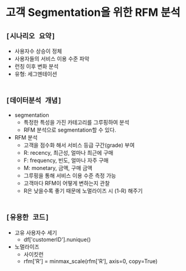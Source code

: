 # 고객 Segmentation을 위한 RFM 분석

## `[시나리오 요약]`
* 사용자수 상승이 정체
* 사용자들의 서비스 이용 수준 파악
* 런칭 이후 변화 분석
* 유형: 세그멘테이션
<br><br>

## `[데이터분석 개념]`
* segmentation
    * 특정한 특성을 가진 카테고리를 그루핑하여 분석
    * RFM 분석으로 segmentation할 수 있다.
* RFM 분석
    * 고객을 점수화 해서 서비스 등급 구간(grade) 부여
    * R: recency, 최근성, 얼마나 최근에 구매
    * F: frequency, 빈도, 얼마나 자주 구매
    * M: monetary, 금액, 구매 금액
    * 그루핑을 통해 서비스 이용 수준 측정 가능
    * 고객마다 RFM이 어떻게 변하는지 관찰
    * R은 낮을수록 좋기 때문에 노멀라이즈 시 (1-R) 해주기
<br><br>

## `[유용한 코드]`
* 고유 사용자수 세기
    * df['customerID'].nunique()
* 노멀라이즈
    * 사이킷런
    * rfm['R'] = minmax_scale(rfm['R'], axis=0, copy=True)
<br><br>






